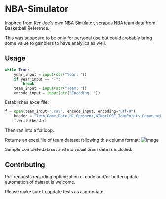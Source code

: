 # NBA-Simulator
Inspired from Ken Jee's own NBA Simulator, scrapes NBA team data from Basketball Reference.

This was supposed to be only for personal use but could probably bring some value to gamblers to have analytics as well.

## Usage
```python
while True:
    year_input = input(str("Year: ")) 
    if year_input == "-":
        break
    team_input = input(str("Team: "))
    encode_input = input(str("Encoding: "))
```
Establishes excel file:
```python
f = open(team_input+".csv", encode_input, encoding="utf-8")
    header = "Team,Game,Date,HC,Opponent,WINorLOSE,TeamPoints,OpponentPoints,FieldGoals,FieldGoalsAttempted,FieldGoalsPCT,FG3,FG3A,FG3_PCT,FT,FTA,FT_PCT,OREB,TRB,AST,STL,BLK,TOV,PF,OPP_FG,OPP_FGA,OPP_FG_PCT,OPP_FG3,OPP_FG3A,OPP_FG3_PCT,OPP_FT,OPP_FTA,OPP_FT_PCT,OPP_ORB,OPP_TRB,OPP_AST,OPP_STL,OPP_BLK,OPP_TOV,OPP_PF\n"
    f.write(header)
```
Then ran into a for loop.

Returns an excel file of team dataset following this column format:
![image](https://user-images.githubusercontent.com/95164825/152002877-a1eb97b9-37a2-47c1-a7eb-fc36a6256972.png)

Sample complete dataset and individual team data is included.

## Contributing
Pull requests regarding optimization of code and/or better update automation of dataset is welcome.

Please make sure to update tests as appropriate.
